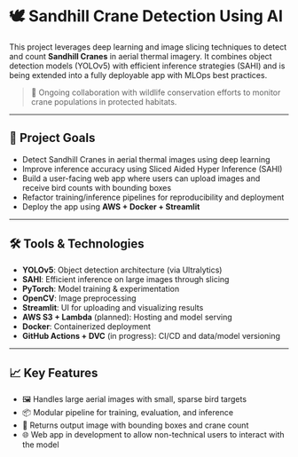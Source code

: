 # 🕊️ Sandhill Crane Detection Using AI

This project leverages deep learning and image slicing techniques to detect and count **Sandhill Cranes** in aerial thermal imagery. It combines object detection models (YOLOv5) with efficient inference strategies (SAHI) and is being extended into a fully deployable app with MLOps best practices.

> 📌 Ongoing collaboration with wildlife conservation efforts to monitor crane populations in protected habitats.

---

## 🌱 Project Goals

- Detect Sandhill Cranes in aerial thermal images using deep learning
- Improve inference accuracy using Sliced Aided Hyper Inference (SAHI)
- Build a user-facing web app where users can upload images and receive bird counts with bounding boxes
- Refactor training/inference pipelines for reproducibility and deployment
- Deploy the app using **AWS + Docker + Streamlit**

---

## 🛠️ Tools & Technologies

- **YOLOv5**: Object detection architecture (via Ultralytics)
- **SAHI**: Efficient inference on large images through slicing
- **PyTorch**: Model training & experimentation
- **OpenCV**: Image preprocessing
- **Streamlit**: UI for uploading and visualizing results
- **AWS S3 + Lambda** (planned): Hosting and model serving
- **Docker**: Containerized deployment
- **GitHub Actions + DVC** (in progress): CI/CD and data/model versioning

---

## 📈 Key Features

- 🖼️ Handles large aerial images with small, sparse bird targets
- 📦 Modular pipeline for training, evaluation, and inference
- 📸 Returns output image with bounding boxes and crane count
- 🌐 Web app in development to allow non-technical users to interact with the model
